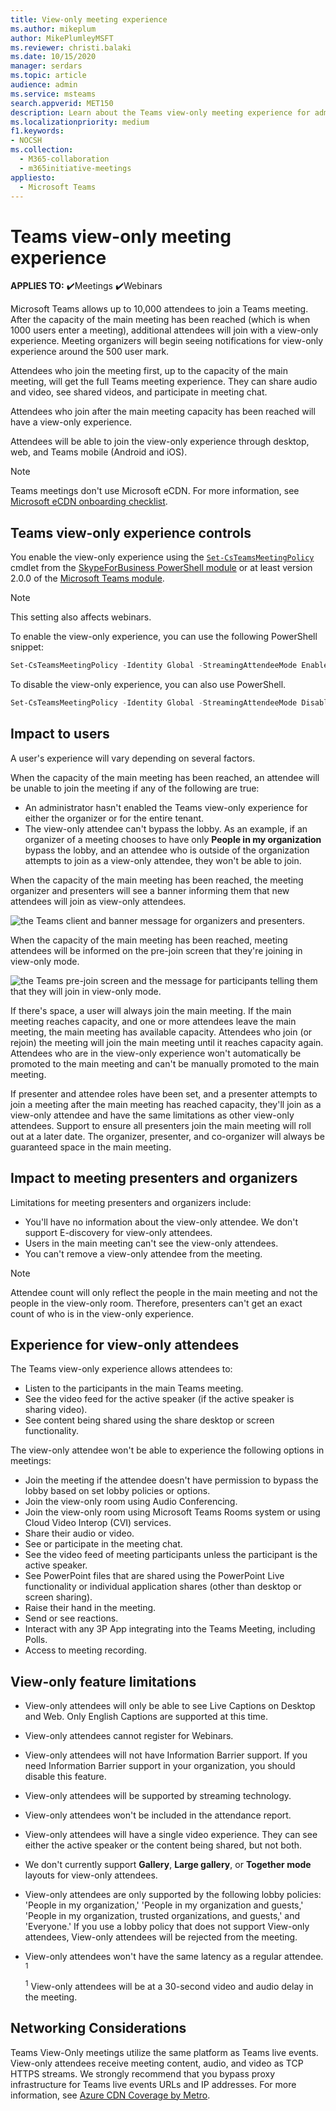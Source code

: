 ```yaml
---
title: View-only meeting experience
ms.author: mikeplum
author: MikePlumleyMSFT
ms.reviewer: christi.balaki
ms.date: 10/15/2020
manager: serdars
ms.topic: article
audience: admin
ms.service: msteams
search.appverid: MET150
description: Learn about the Teams view-only meeting experience for admins, presenters, and attendees
ms.localizationpriority: medium
f1.keywords:
- NOCSH
ms.collection: 
  - M365-collaboration
  - m365initiative-meetings
appliesto: 
  - Microsoft Teams
---
```


# Teams view-only meeting experience

**APPLIES TO:** ✔️Meetings ✔️Webinars

Microsoft Teams allows up to 10,000 attendees to join a Teams meeting. After the capacity of the main meeting has been reached (which is when 1000 users enter a meeting), additional attendees will join with a view-only experience. Meeting organizers will begin seeing notifications for view-only experience around the 500 user mark.

Attendees who join the meeting first, up to the capacity of the main meeting, will get the full Teams meeting experience. They can share audio and video, see shared videos, and participate in meeting chat.

Attendees who join after the main meeting capacity has been reached will have a view-only experience.

Attendees will be able to join the view-only experience through desktop, web, and Teams mobile (Android and iOS).

> [!Note]
> Teams meetings don't use Microsoft eCDN. For more information, see [Microsoft eCDN onboarding checklist](/ecdn/integration/onboarding-checklist-for-tle-customers).

## Teams view-only experience controls

You enable the view-only experience using the [`Set-CsTeamsMeetingPolicy`](/powershell/module/skype/set-csteamsmeetingpolicy) cmdlet from the [SkypeForBusiness PowerShell module](/powershell/module/skype/) or at least version 2.0.0 of the [Microsoft Teams module](https://www.powershellgallery.com/packages/MicrosoftTeams).

> [!NOTE]
> This setting also affects webinars.

To enable the view-only experience, you can use the following PowerShell snippet:

```PowerShell
Set-CsTeamsMeetingPolicy -Identity Global -StreamingAttendeeMode Enabled
```

To disable the view-only experience, you can also use PowerShell.

```PowerShell
Set-CsTeamsMeetingPolicy -Identity Global -StreamingAttendeeMode Disabled
```

## Impact to users

A user's experience will vary depending on several factors.

When the capacity of the main meeting has been reached, an attendee will be unable to join the meeting if any of the following are true:

- An administrator hasn't enabled the Teams view-only experience for either the organizer or for the entire tenant.
- The view-only attendee can't bypass the lobby. As an example, if an organizer of a meeting chooses to have only **People in my organization** bypass the lobby, and an attendee who is outside of the organization attempts to join as a view-only attendee, they won't be able to join.

When the capacity of the main meeting has been reached, the meeting organizer and presenters will see a banner informing them that new attendees will join as view-only attendees.

  ![the Teams client and banner message for organizers and presenters.](media/chat-and-banner-message.png)

When the capacity of the main meeting has been reached, meeting attendees will be informed on the pre-join screen that they're joining in view-only mode.

  ![the Teams pre-join screen and the message for participants telling them that they will join in view-only mode.](media/view-only-pre-join-screen.png)

If there's space, a user will always join the main meeting. If the main meeting reaches capacity, and one or more attendees leave the main meeting, the main meeting has available capacity. Attendees who join (or rejoin) the meeting will join the main meeting until it reaches capacity again. Attendees who are in the view-only experience won't automatically be promoted to the main meeting and can't be manually promoted to the main meeting.

If presenter and attendee roles have been set, and a presenter attempts to join a meeting after the main meeting has reached capacity, they'll join as a view-only attendee and have the same limitations as other view-only attendees. Support to ensure all presenters join the main meeting will roll out at a later date. The organizer, presenter, and co-organizer will always be guaranteed space in the main meeting.

## Impact to meeting presenters and organizers

Limitations for meeting presenters and organizers include:

- You'll have no information about the view-only attendee. We don't support E-discovery for view-only attendees.
- Users in the main meeting can't see the view-only attendees.
- You can't remove a view-only attendee from the meeting.

> [!Note]
> Attendee count will only reflect the people in the main meeting and not the people in the view-only room. Therefore, presenters can't get an exact count of who is in the view-only experience.

## Experience for view-only attendees

The Teams view-only experience allows attendees to:

- Listen to the participants in the main Teams meeting.
- See the video feed for the active speaker (if the active speaker is sharing video).
- See content being shared using the share desktop or screen functionality.

The view-only attendee won't be able to experience the following options in meetings:

- Join the meeting if the attendee doesn't have permission to bypass the lobby based on set lobby policies or options.
- Join the view-only room using Audio Conferencing.
- Join the view-only room using Microsoft Teams Rooms system or using Cloud Video Interop (CVI) services.
- Share their audio or video.
- See or participate in the meeting chat.
- See the video feed of meeting participants unless the participant is the active speaker.
- See PowerPoint files that are shared using the PowerPoint Live functionality or individual application shares (other than desktop or screen sharing).
- Raise their hand in the meeting.
- Send or see reactions.
- Interact with any 3P App integrating into the Teams Meeting, including Polls.
- Access to meeting recording.

## View-only feature limitations

- View-only attendees will only be able to see Live Captions on Desktop and Web. Only English Captions are supported at this time.
- View-only attendees cannot register for Webinars.
- View-only attendees will not have Information Barrier support. If you need Information Barrier support in your organization, you should disable this feature. 
- View-only attendees will be supported by streaming technology.
- View-only attendees won't be included in the attendance report.
- View-only attendees will have a single video experience. They can see either the active speaker or the content being shared, but not both.
- We don't currently support **Gallery**, **Large gallery**, or **Together mode** layouts for view-only attendees.
- View-only attendees are only supported by the following lobby policies: 'People in my organization,' 'People in my organization and guests,' 'People in my organization, trusted organizations, and guests,' and 'Everyone.' If you use a lobby policy that does not support View-only attendees, View-only attendees will be rejected from the meeting. 
- View-only attendees won't have the same latency as a regular attendee. <sup>1</sup>

  <sup>1</sup> View-only attendees will be at a 30-second video and audio delay in the meeting.
  
## Networking Considerations

Teams View-Only meetings utilize the same platform as Teams live events. View-only attendees receive meeting content, audio, and video as TCP HTTPS streams. We strongly recommend that you bypass proxy infrastructure for Teams live events URLs and IP addresses. For more information, see [Azure CDN Coverage by Metro](/azure/cdn/cdn-pop-locations).
